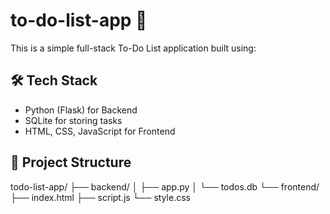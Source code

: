 # to-do-list-app 📝

This is a simple full-stack To-Do List application built using:

## 🛠️ Tech Stack

- Python (Flask) for Backend
- SQLite for storing tasks
- HTML, CSS, JavaScript for Frontend

## 📁 Project Structure

todo-list-app/
├── backend/
│ ├── app.py
│ └── todos.db
└── frontend/
├── index.html
├── script.js
└── style.css
